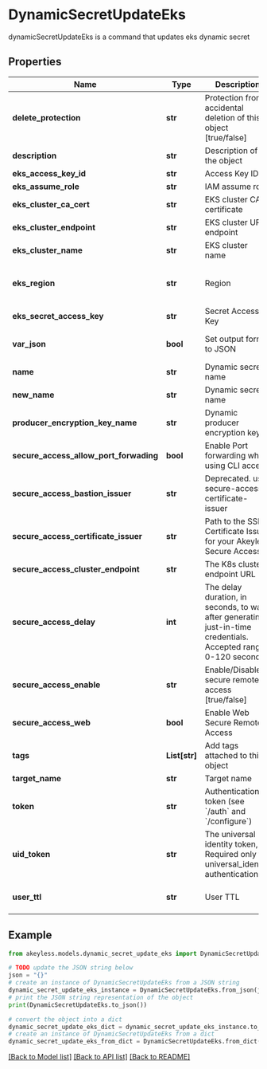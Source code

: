 # DynamicSecretUpdateEks

dynamicSecretUpdateEks is a command that updates eks dynamic secret

## Properties

Name | Type | Description | Notes
------------ | ------------- | ------------- | -------------
**delete_protection** | **str** | Protection from accidental deletion of this object [true/false] | [optional] 
**description** | **str** | Description of the object | [optional] 
**eks_access_key_id** | **str** | Access Key ID | [optional] 
**eks_assume_role** | **str** | IAM assume role | [optional] 
**eks_cluster_ca_cert** | **str** | EKS cluster CA certificate | [optional] 
**eks_cluster_endpoint** | **str** | EKS cluster URL endpoint | [optional] 
**eks_cluster_name** | **str** | EKS cluster name | [optional] 
**eks_region** | **str** | Region | [optional] [default to 'us-east-2']
**eks_secret_access_key** | **str** | Secret Access Key | [optional] 
**var_json** | **bool** | Set output format to JSON | [optional] [default to False]
**name** | **str** | Dynamic secret name | 
**new_name** | **str** | Dynamic secret name | [optional] 
**producer_encryption_key_name** | **str** | Dynamic producer encryption key | [optional] 
**secure_access_allow_port_forwading** | **bool** | Enable Port forwarding while using CLI access | [optional] 
**secure_access_bastion_issuer** | **str** | Deprecated. use secure-access-certificate-issuer | [optional] 
**secure_access_certificate_issuer** | **str** | Path to the SSH Certificate Issuer for your Akeyless Secure Access | [optional] 
**secure_access_cluster_endpoint** | **str** | The K8s cluster endpoint URL | [optional] 
**secure_access_delay** | **int** | The delay duration, in seconds, to wait after generating just-in-time credentials. Accepted range: 0-120 seconds | [optional] 
**secure_access_enable** | **str** | Enable/Disable secure remote access [true/false] | [optional] 
**secure_access_web** | **bool** | Enable Web Secure Remote Access | [optional] [default to False]
**tags** | **List[str]** | Add tags attached to this object | [optional] 
**target_name** | **str** | Target name | [optional] 
**token** | **str** | Authentication token (see &#x60;/auth&#x60; and &#x60;/configure&#x60;) | [optional] 
**uid_token** | **str** | The universal identity token, Required only for universal_identity authentication | [optional] 
**user_ttl** | **str** | User TTL | [optional] [default to '15m']

## Example

```python
from akeyless.models.dynamic_secret_update_eks import DynamicSecretUpdateEks

# TODO update the JSON string below
json = "{}"
# create an instance of DynamicSecretUpdateEks from a JSON string
dynamic_secret_update_eks_instance = DynamicSecretUpdateEks.from_json(json)
# print the JSON string representation of the object
print(DynamicSecretUpdateEks.to_json())

# convert the object into a dict
dynamic_secret_update_eks_dict = dynamic_secret_update_eks_instance.to_dict()
# create an instance of DynamicSecretUpdateEks from a dict
dynamic_secret_update_eks_from_dict = DynamicSecretUpdateEks.from_dict(dynamic_secret_update_eks_dict)
```
[[Back to Model list]](../README.md#documentation-for-models) [[Back to API list]](../README.md#documentation-for-api-endpoints) [[Back to README]](../README.md)


